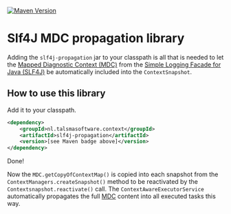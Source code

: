 [![Maven Version][maven-img]][maven] 

# Slf4J MDC propagation library

Adding the `slf4j-propagation` jar to your classpath
is all that is needed to let the [Mapped Diagnostic Context (MDC)][MDC] 
from the [Simple Logging Facade for Java (SLF4J)][Slf4J] 
be automatically included into the `ContextSnapshot`.

## How to use this library

Add it to your classpath. 
```xml
<dependency>
    <groupId>nl.talsmasoftware.context</groupId>
    <artifactId>slf4j-propagation</artifactId>
    <version>[see Maven badge above]</version>
</dependency>
```

Done!

Now the `MDC.getCopyOfContextMap()` is copied into each snapshot 
from the `ContextManagers.createSnapshot()` method
to be reactivated by the `Contextsnapshot.reactivate()` call.
The `ContextAwareExecutorService` automatically propagates the full [MDC] content
into all executed tasks this way.


  [maven-img]: https://img.shields.io/maven-central/v/nl.talsmasoftware.context/slf4j-propagation
  [maven]: https://search.maven.org/artifact/nl.talsmasoftware.context/slf4j-propagation

  [slf4j]: https://www.slf4j.org/
  [mdc]: https://www.slf4j.org/api/org/slf4j/MDC.html
